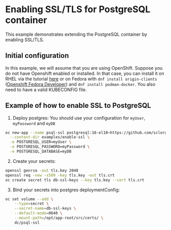 # Enabling SSL/TLS for PostgreSQL container

This example demonstrates extending the PostgreSQL container by enabling SSL/TLS.

## Initial configuration

In this example, we will assume that you are using OpenShift. Suppose you do not have Openshift enabled or installed. In that case, you can install it on RHEL via the tutorial [here](https://docs.openshift.com/container-platform/4.12/installing/index.html) or on Fedora with `dnf install origin-clients` ([Openshift Fedora Developer](https://developer.fedoraproject.org/deployment/ocopenshift/about.html)) and `dnf install podman-docker`. You also need to have a valid KUBECONFIG file.

## Example of how to enable SSL to PostgreSQL

1. Deploy postgres:
   You should use your configuration for `myUser`, `myPassword` and `myDB`

```bash
oc new-app --name psql-ssl postgresql:16-el10~https://github.com/sclorg/postgresql-container.git \
  --context-dir examples/enable-ssl \
  -e POSTGRESQL_USER=myUser \
  -e POSTGRESQL_PASSWORD=myPassword \
  -e POSTGRESQL_DATABASE=myDB
```

2. Create your secrets:

```bash
openssl genrsa -out tls.key 2048
openssl req -new -x509 -key tls.key -out tls.crt
oc create secret tls db-ssl-keys --key tls.key --cert tls.crt
```

3. Bind your secrets into postgres deploymentConfig:

```bash
oc set volume --add \
    --type=secret \
    --secret-name=db-ssl-keys \
    --default-mode=0640 \
    --mount-path=/opt/app-root/src/certs/ \
    dc/psql-ssl
```
